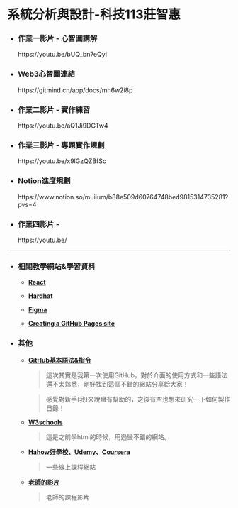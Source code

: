 # 系統分析與設計-科技113莊智惠
<!DOCTYPE html>
<html>

<body>

* <h3>作業一影片 - 心智圖講解</h3>
  https://youtu.be/bUQ_bn7eQyI
     
* <h3>Web3心智圖連結</h3>
  https://gitmind.cn/app/docs/mh6w2i8p
  
* <h3>作業二影片 - 實作練習</h3>
  https://youtu.be/aQ1Ji9DGTw4
  
* <h3>作業三影片 - 專題實作規劃</h3>
  https://youtu.be/x9lGzQZBfSc
  
* <h3>Notion進度規劃</h3>
  https://www.notion.so/muiium/b88e509d60764748bed9815314735281?pvs=4

* <h3>作業四影片 - </h3>
  https://youtu.be/
---
* <h3>相關教學網站&學習資料</h3>
  
  - **[React](https://zh-hant.reactjs.org/tutorial/tutorial.html)**
  
  - **[Hardhat](https://hardhat.org/tutorial/creating-a-new-hardhat-project)**
  
  - **[Figma](https://www.figma.com/files/recent?fuid=1227531073817014101)**
  
  - **[Creating a GitHub Pages site](https://docs.github.com/en/pages/getting-started-with-github-pages/creating-a-github-pages-site)**
  
* <h3>其他</h3>

  - **[GitHub基本語法&指令](https://gist.github.com/billy3321/1001749662c370887c63bb30f26c9e6e)**
    
    > 這次其實是我第一次使用GitHub，對於介面的使用方式和一些語法還不太熟悉，剛好找到這個不錯的網站分享給大家！
    
    > 感覺對新手(我)來說蠻有幫助的，之後有空也想來研究一下如何製作目錄！
  
  - **[W3schools](https://www.w3schools.com/html/default.asp)**
    
    > 這是之前學html的時候，用過蠻不錯的網站。
  
  - **[Hahow好學校](https://hahow.in/search?query=web3)、[Udemy](https://www.udemy.com/topic/smart-contracts/?sort=price-high-to-low&persist_locale&locale=zh_TW)、[Coursera](https://www.coursera.org/search?query=web3&)**
      
    > 一些線上課程網站
    
  - **[老師的影片](https://youtube.com/playlist?list=PLH3VeiMX0ckiCqHLpLIBOMXQRtF_Vs3Eo)**
  
    > 老師的課程影片
    
</body>
</html>
